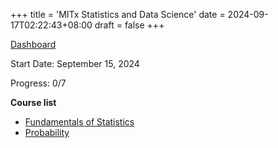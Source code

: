 +++
title = 'MITx Statistics and Data Science'
date = 2024-09-17T02:22:43+08:00
draft = false
+++


[Dashboard](https://micromasters.mit.edu/dashboard/)

Start Date: September 15, 2024

Progress: 0/7

**Course list**

- [Fundamentals of Statistics](/MITx-18.6501x)
- [Probability](/MITx-6.431x)